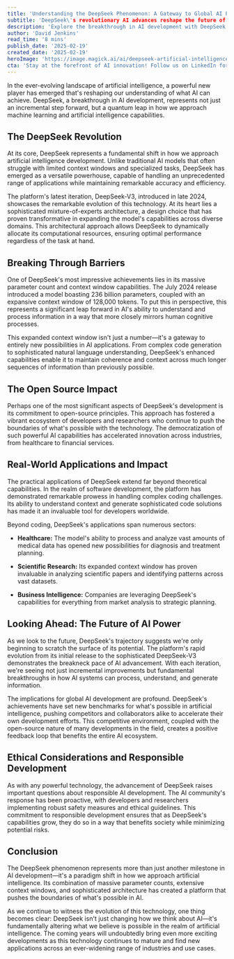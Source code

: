 ```yaml
---
title: 'Understanding the DeepSeek Phenomenon: A Gateway to Global AI Power'
subtitle: 'DeepSeek\'s revolutionary AI advances reshape the future of artificial intelligence'
description: 'Explore the breakthrough in AI development with DeepSeek, showcasing a quantum leap in machine learning capabilities. Discover how its open-source principles, massive parameter count, and expanded context window are fostering innovation across diverse industries, setting new benchmarks in AI capabilities and responsible development.'
author: 'David Jenkins'
read_time: '8 mins'
publish_date: '2025-02-19'
created_date: '2025-02-19'
heroImage: 'https://image.magick.ai/ai/deepseek-artificial-intelligence-neural-network.jpg'
cta: 'Stay at the forefront of AI innovation! Follow us on LinkedIn for daily updates on groundbreaking developments in artificial intelligence and deep learning technologies like DeepSeek.'
---
```


In the ever-evolving landscape of artificial intelligence, a powerful new player has emerged that's reshaping our understanding of what AI can achieve. DeepSeek, a breakthrough in AI development, represents not just an incremental step forward, but a quantum leap in how we approach machine learning and artificial intelligence capabilities.

## The DeepSeek Revolution

At its core, DeepSeek represents a fundamental shift in how we approach artificial intelligence development. Unlike traditional AI models that often struggle with limited context windows and specialized tasks, DeepSeek has emerged as a versatile powerhouse, capable of handling an unprecedented range of applications while maintaining remarkable accuracy and efficiency.

The platform's latest iteration, DeepSeek-V3, introduced in late 2024, showcases the remarkable evolution of this technology. At its heart lies a sophisticated mixture-of-experts architecture, a design choice that has proven transformative in expanding the model's capabilities across diverse domains. This architectural approach allows DeepSeek to dynamically allocate its computational resources, ensuring optimal performance regardless of the task at hand.

## Breaking Through Barriers

One of DeepSeek's most impressive achievements lies in its massive parameter count and context window capabilities. The July 2024 release introduced a model boasting 236 billion parameters, coupled with an expansive context window of 128,000 tokens. To put this in perspective, this represents a significant leap forward in AI's ability to understand and process information in a way that more closely mirrors human cognitive processes.

This expanded context window isn't just a number—it's a gateway to entirely new possibilities in AI applications. From complex code generation to sophisticated natural language understanding, DeepSeek's enhanced capabilities enable it to maintain coherence and context across much longer sequences of information than previously possible.

## The Open Source Impact

Perhaps one of the most significant aspects of DeepSeek's development is its commitment to open-source principles. This approach has fostered a vibrant ecosystem of developers and researchers who continue to push the boundaries of what's possible with the technology. The democratization of such powerful AI capabilities has accelerated innovation across industries, from healthcare to financial services.

## Real-World Applications and Impact

The practical applications of DeepSeek extend far beyond theoretical capabilities. In the realm of software development, the platform has demonstrated remarkable prowess in handling complex coding challenges. Its ability to understand context and generate sophisticated code solutions has made it an invaluable tool for developers worldwide.

Beyond coding, DeepSeek's applications span numerous sectors:

- **Healthcare:** The model's ability to process and analyze vast amounts of medical data has opened new possibilities for diagnosis and treatment planning.

- **Scientific Research:** Its expanded context window has proven invaluable in analyzing scientific papers and identifying patterns across vast datasets.

- **Business Intelligence:** Companies are leveraging DeepSeek's capabilities for everything from market analysis to strategic planning.

## Looking Ahead: The Future of AI Power

As we look to the future, DeepSeek's trajectory suggests we're only beginning to scratch the surface of its potential. The platform's rapid evolution from its initial release to the sophisticated DeepSeek-V3 demonstrates the breakneck pace of AI advancement. With each iteration, we're seeing not just incremental improvements but fundamental breakthroughs in how AI systems can process, understand, and generate information.

The implications for global AI development are profound. DeepSeek's achievements have set new benchmarks for what's possible in artificial intelligence, pushing competitors and collaborators alike to accelerate their own development efforts. This competitive environment, coupled with the open-source nature of many developments in the field, creates a positive feedback loop that benefits the entire AI ecosystem.

## Ethical Considerations and Responsible Development

As with any powerful technology, the advancement of DeepSeek raises important questions about responsible AI development. The AI community's response has been proactive, with developers and researchers implementing robust safety measures and ethical guidelines. This commitment to responsible development ensures that as DeepSeek's capabilities grow, they do so in a way that benefits society while minimizing potential risks.

## Conclusion

The DeepSeek phenomenon represents more than just another milestone in AI development—it's a paradigm shift in how we approach artificial intelligence. Its combination of massive parameter counts, extensive context windows, and sophisticated architecture has created a platform that pushes the boundaries of what's possible in AI.

As we continue to witness the evolution of this technology, one thing becomes clear: DeepSeek isn't just changing how we think about AI—it's fundamentally altering what we believe is possible in the realm of artificial intelligence. The coming years will undoubtedly bring even more exciting developments as this technology continues to mature and find new applications across an ever-widening range of industries and use cases.